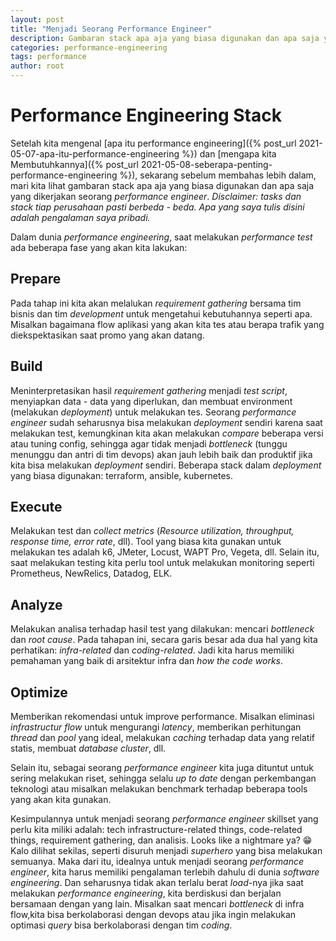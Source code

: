 ```yaml
---
layout: post
title: "Menjadi Seorang Performance Engineer"
description: Gambaran stack apa aja yang biasa digunakan dan apa saja yang dikerjakan seorang *performance engineer*
categories: performance-engineering
tags: performance
author: root
---
```

<!--more-->
# Performance Engineering Stack
Setelah kita mengenal [apa itu performance engineering]({% post_url 2021-05-07-apa-itu-performance-engineering %}) dan [mengapa kita Membutuhkannya]({% post_url 2021-05-08-seberapa-penting-performance-engineering %}), sekarang sebelum membahas lebih dalam, mari kita lihat gambaran stack apa aja yang biasa digunakan dan apa saja yang dikerjakan seorang *performance engineer*. *Disclaimer: tasks dan stack tiap perusahaan pasti berbeda - beda. Apa yang saya tulis disini adalah pengalaman saya pribadi.*

Dalam dunia *performance engineering*, saat melakukan *performance test* ada beberapa fase yang akan kita lakukan:

## Prepare
Pada tahap ini kita akan melalukan *requirement gathering* bersama tim bisnis dan tim *development* untuk mengetahui kebutuhannya seperti apa. Misalkan bagaimana flow aplikasi yang akan kita tes atau berapa trafik yang diekspektasikan saat promo yang akan datang.

## Build
Meninterpretasikan hasil *requirement gathering* menjadi *test script*, menyiapkan data - data yang diperlukan, dan membuat environment (melakukan *deployment*) untuk melakukan tes. Seorang *performance engineer* sudah seharusnya bisa melakukan *deployment* sendiri karena saat melakukan test, kemungkinan kita akan melakukan *compare* beberapa versi atau tuning config, sehingga agar tidak menjadi *bottleneck* (tunggu menunggu dan antri di tim devops) akan jauh lebih baik dan produktif jika kita bisa melakukan *deployment* sendiri. Beberapa stack dalam *deployment* yang biasa digunakan: terraform, ansible, kubernetes.

## Execute
Melakukan test dan *collect metrics* (*Resource utilization, throughput, response time, error rate*, dll). Tool yang biasa kita gunakan untuk melakukan tes adalah k6, JMeter, Locust, WAPT Pro, Vegeta, dll. Selain itu, saat melakukan testing kita perlu tool untuk melakukan monitoring seperti Prometheus, NewRelics, Datadog, ELK.

## Analyze
Melakukan analisa terhadap hasil test yang dilakukan: mencari *bottleneck* dan *root cause*. Pada tahapan ini, secara garis besar ada dua hal yang kita perhatikan: *infra-related* dan *coding-related*. Jadi kita harus memiliki pemahaman yang baik di arsitektur infra dan *how the code works*.

## Optimize
Memberikan rekomendasi untuk improve performance. Misalkan eliminasi *infrastructur flow* untuk mengurangi *latency*, memberikan perhitungan *thread* dan *pool* yang ideal, melakukan *caching* terhadap data yang relatif statis, membuat *database cluster*, dll.

Selain itu, sebagai seorang *performance engineer* kita juga dituntut untuk sering melakukan riset, sehingga selalu *up to date* dengan perkembangan teknologi atau misalkan melakukan benchmark terhadap beberapa tools yang akan kita gunakan.

Kesimpulannya untuk menjadi seorang *performance engineer* skillset yang perlu kita miliki adalah: tech infrastructure-related things, code-related things, requirement gathering, dan analisis. Looks like a nightmare ya? 😁 Kalo dilihat sekilas, seperti disuruh menjadi *superhero* yang bisa melakukan semuanya. Maka dari itu, idealnya untuk menjadi seorang *performance engineer*, kita harus memiliki pengalaman terlebih dahulu di dunia *software engineering*. Dan seharusnya tidak akan terlalu berat *load*-nya jika saat melakukan *performance engineering*, kita berdiskusi dan berjalan bersamaan dengan yang lain. Misalkan saat mencari *bottleneck* di infra flow,kita bisa berkolaborasi dengan devops atau jika ingin melakukan optimasi *query* bisa berkolaborasi dengan tim *coding*.